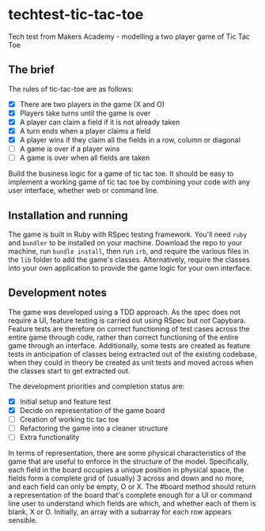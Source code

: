 # techtest-tic-tac-toe
Tech test from Makers Academy - modelling a two player game of Tic Tac Toe

## The brief

The rules of tic-tac-toe are as follows:

- [x] There are two players in the game (X and O)
- [x] Players take turns until the game is over
- [x] A player can claim a field if it is not already taken
- [x] A turn ends when a player claims a field
- [x] A player wins if they claim all the fields in a row, column or diagonal
- [ ] A game is over if a player wins
- [ ] A game is over when all fields are taken

Build the business logic for a game of tic tac toe. It should be easy to implement a working game of tic tac toe by combining your code with any user interface, whether web or command line.

## Installation and running

The game is built in Ruby with RSpec testing framework. You'll need `ruby` and `bundler` to be installed on your machine. Download the repo to your machine, run `bundle install`, then run `irb`, and require the various files in the `lib` folder to add the game's classes. Alternatively, require the classes into your own application to provide the game logic for your own interface.

## Development notes

The game was developed using a TDD approach. As the spec does not require a UI, feature testing is carried out using RSpec but *not* Capybara. Feature tests are therefore on correct functioning of test cases across the entire game through code, rather than correct functioning of the entire game through an interface. Additionally, some tests are created as feature tests in anticipation of classes being extracted out of the existing codebase, when they could in theory be created as unit tests and moved across when the classes start to get extracted out.

The development priorities and completion status are:

- [x] Initial setup and feature test
- [x] Decide on representation of the game board
- [ ] Creation of working tic tac toe
- [ ] Refactoring the game into a cleaner structure
- [ ] Extra functionality

In terms of representation, there are some physical characteristics of the game that are useful to enforce in the structure of the model. Specifically, each field in the board occupies a unique position in physical space, the fields form a complete grid of (usually) 3 across and down and no more, and each field can only be empty, O or X. The #board method should return a representation of the board that's complete enough for a UI or command line user to understand which fields are which, and whether each of them is blank, X or O. Initially, an array with a subarray for each row appears sensible.
